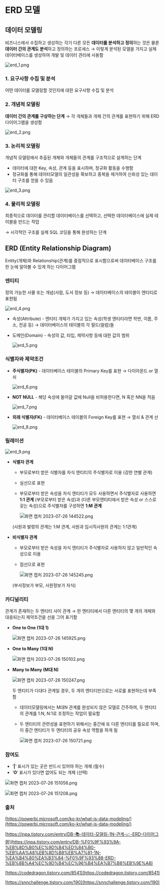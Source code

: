 # ERD 모델

## 데이터 모델링

비즈니스에서 수집하고 생성하는 각기 다른 모든 **데이터를 분석하고 정의**하는 것은 물론 **데이터 간의 관계도 분석**하고 정의하는 프로세스 
→ 이렇게 분석된 모델을 가지고 실제 데이터베이스를 생성하여 개발 및 데이터 관리에 사용함 

![erd_1.png](ERD%20%E1%84%86%E1%85%A9%E1%84%83%E1%85%A6%E1%86%AF%20b4eca73ed6ef482aa8d10aecf990ff69/erd_1.png)

### 1. 요구사항 수집 및 분석

어떤 데이터를 모델링할 것인지에 대한 요구사항 수집 및 분석 

### 2. 개념적 모델링

**데이터 간의 관계를 구상하는 단계** → 각 개체들과 개체 간의 관계를 표현하기 위해 ERD 다이어그램을 생성함 

![erd_2.png](ERD%20%E1%84%86%E1%85%A9%E1%84%83%E1%85%A6%E1%86%AF%20b4eca73ed6ef482aa8d10aecf990ff69/erd_2.png)

### 3. 논리적 모델링

개념적 모델링에서 추출된 개체와 개체들의 관계를 구조적으로 설계하는 단계 

- 데이터에 대한 Key, 속성, 관계 등을 표시하며, 정규화 활동을 수행함
- 정규화를 통해 데이터모델의 일관성을 확보하고 중복을 제거하여 신뢰성 있는 데이터 구조를 얻을 수 있음

![erd_3.png](ERD%20%E1%84%86%E1%85%A9%E1%84%83%E1%85%A6%E1%86%AF%20b4eca73ed6ef482aa8d10aecf990ff69/erd_3.png)

### 4. 물리적 모델링

최종적으로 데이터를 관리할 데이터베이스를 선택하고, 선택한 데이터베이스에 실제 테이블을 만드는 작업

→ 시각적인 구조를 실제 SQL 코딩을 통해 완성하는 단계 

## ERD (Entity Relationship Diagram)

Entity(개체)와 Relationship(관계)를 중점적으로 표시함으로써 데이터베이스 구조를 한 눈에 알아볼 수 있게 하는 다이어그램 

### 엔티티

정의 가능한 사물 또는 개념(사람, 도서 정보 등) → 데이터베이스의 테이블이 엔티티로 표현됨

![erd_4.png](ERD%20%E1%84%86%E1%85%A9%E1%84%83%E1%85%A6%E1%86%AF%20b4eca73ed6ef482aa8d10aecf990ff69/erd_4.png)

- 속성(Attribute) - 엔티티 개체가 가지고 있는 속성(학생 엔티티라면 학번, 이름, 주소, 전공 등) 
→ 데이터베이스의 테이블의 각 필드(컬럼)들
- 도메인(Domain) - 속성의 값, 타입, 제약사항 등에 대한 값의 범위
    
    ![erd_5.png](ERD%20%E1%84%86%E1%85%A9%E1%84%83%E1%85%A6%E1%86%AF%20b4eca73ed6ef482aa8d10aecf990ff69/erd_5.png)
    

### 식별자와 제약조건

- **주식별자(PK)** - 데이터베이스 테이블의 Primary Key를 표현 → 다이아몬드 or 열쇠
    
    ![erd_6.png](ERD%20%E1%84%86%E1%85%A9%E1%84%83%E1%85%A6%E1%86%AF%20b4eca73ed6ef482aa8d10aecf990ff69/erd_6.png)
    

- **NOT NULL** - 해당 속성에 들어갈 값에 Null을 비허용한다면, N 혹은 NN을 적음
    
    ![erd_7.png](ERD%20%E1%84%86%E1%85%A9%E1%84%83%E1%85%A6%E1%86%AF%20b4eca73ed6ef482aa8d10aecf990ff69/erd_7.png)
    

- **외래 식별자(FK)** - 데이터베이스 테이블의 Foreign Key를 표현 → 열쇠 & 관계 선
    
    ![erd_8.png](ERD%20%E1%84%86%E1%85%A9%E1%84%83%E1%85%A6%E1%86%AF%20b4eca73ed6ef482aa8d10aecf990ff69/erd_8.png)
    

### 릴레이션

![erd_9.png](ERD%20%E1%84%86%E1%85%A9%E1%84%83%E1%85%A6%E1%86%AF%20b4eca73ed6ef482aa8d10aecf990ff69/erd_9.png)

- **식별자 관계**
    - 부모로부터 받은 식별자를 자식 엔티티의 주식별자로 이용 (강한 연별 관계)
    - 실선으로 표현
    - 부모로부터 받은 속성을 자식 엔티티가 모두 사용하면서 주식별자로 사용하면 **1:1 관계**
    (부모로부터 받은 속성)과 (다른 부모엔티티에서 받은 속성 or 스스로 갖는 속성)으로 주식별자를 구성하면 **1:M 관계**
        
        ![화면 캡처 2023-07-26 144522.png](ERD%20%E1%84%86%E1%85%A9%E1%84%83%E1%85%A6%E1%86%AF%20b4eca73ed6ef482aa8d10aecf990ff69/%25ED%2599%2594%25EB%25A9%25B4_%25EC%25BA%25A1%25EC%25B2%2598_2023-07-26_144522.png)
        
    
    (사원과 발령의 관계는 1:M 관계, 사원과 임시직사원의 관계는 1:1관계)
    

- **비식별자 관계**
    - 부모로부터 받은 속성을 자식 엔티티가 주식별자로 사용하지 않고 일반적인 속성으로 이용
    - 점선으로 표현
        
        ![화면 캡처 2023-07-26 145245.png](ERD%20%E1%84%86%E1%85%A9%E1%84%83%E1%85%A6%E1%86%AF%20b4eca73ed6ef482aa8d10aecf990ff69/%25ED%2599%2594%25EB%25A9%25B4_%25EC%25BA%25A1%25EC%25B2%2598_2023-07-26_145245.png)
        
    
    (부서정보가 부모, 사원정보가 자식)
    

### 카디널리티

관계가 존재하는 두 엔티티 사이 관계 → 한 엔티티에서 다른 엔티티의 몇 개의 개체와 대응되는지 제약조건을 선을 그어 표기함

- **One to One (1대 1)**
    
    ![화면 캡처 2023-07-26 145925.png](ERD%20%E1%84%86%E1%85%A9%E1%84%83%E1%85%A6%E1%86%AF%20b4eca73ed6ef482aa8d10aecf990ff69/%25ED%2599%2594%25EB%25A9%25B4_%25EC%25BA%25A1%25EC%25B2%2598_2023-07-26_145925.png)
    

- **One to Many (1대 N)**
    
    ![화면 캡처 2023-07-26 150102.png](ERD%20%E1%84%86%E1%85%A9%E1%84%83%E1%85%A6%E1%86%AF%20b4eca73ed6ef482aa8d10aecf990ff69/%25ED%2599%2594%25EB%25A9%25B4_%25EC%25BA%25A1%25EC%25B2%2598_2023-07-26_150102.png)
    

- **Many to Many (M대 N)**
    
    ![화면 캡처 2023-07-26 150247.png](ERD%20%E1%84%86%E1%85%A9%E1%84%83%E1%85%A6%E1%86%AF%20b4eca73ed6ef482aa8d10aecf990ff69/%25ED%2599%2594%25EB%25A9%25B4_%25EC%25BA%25A1%25EC%25B2%2598_2023-07-26_150247.png)
    
    두 엔티티가 다대다 관계일 경우, 두 개의 엔티티만으로는 서로를 표현하는데 부족함 
    
    - 데이터모델링에서는 M대N 관계를 완성되지 않은 모델로 간주하여, 두 엔티티의 관계를 1:N, N:1로 조정하는 작업이 필요함
    - 두 엔티티의 관련성을 표현하기 위해서는 중간에 또 다른 엔티티를 필요로 하며, 이 중간 엔티티가 두 엔티티의 공유 속성 역할을 하게 됨
        
        ![화면 캡처 2023-07-26 150721.png](ERD%20%E1%84%86%E1%85%A9%E1%84%83%E1%85%A6%E1%86%AF%20b4eca73ed6ef482aa8d10aecf990ff69/%25ED%2599%2594%25EB%25A9%25B4_%25EC%25BA%25A1%25EC%25B2%2598_2023-07-26_150721.png)
        

### 참여도

- ‘**|**’ 표시가 있는 곳은 반드시 있어야 하는 개체 (필수)
- ‘**O**’ 표시가 있다면 없어도 되는 개체 (선택)

![화면 캡처 2023-07-26 151056.png](ERD%20%E1%84%86%E1%85%A9%E1%84%83%E1%85%A6%E1%86%AF%20b4eca73ed6ef482aa8d10aecf990ff69/%25ED%2599%2594%25EB%25A9%25B4_%25EC%25BA%25A1%25EC%25B2%2598_2023-07-26_151056.png)

![화면 캡처 2023-07-26 151208.png](ERD%20%E1%84%86%E1%85%A9%E1%84%83%E1%85%A6%E1%86%AF%20b4eca73ed6ef482aa8d10aecf990ff69/%25ED%2599%2594%25EB%25A9%25B4_%25EC%25BA%25A1%25EC%25B2%2598_2023-07-26_151208.png)

### 출처

[https://powerbi.microsoft.com/ko-kr/what-is-data-modeling/](https://powerbi.microsoft.com/ko-kr/what-is-data-modeling/)

[https://inpa.tistory.com/entry/DB-📚-데이터-모델링-1N-관계-📈-ERD-다이어그램](https://inpa.tistory.com/entry/DB-%F0%9F%93%9A-%EB%8D%B0%EC%9D%B4%ED%84%B0-%EB%AA%A8%EB%8D%B8%EB%A7%81-1N-%EA%B4%80%EA%B3%84-%F0%9F%93%88-ERD-%EB%8B%A4%EC%9D%B4%EC%96%B4%EA%B7%B8%EB%9E%A8)

[https://codedragon.tistory.com/8541](https://codedragon.tistory.com/8541)

[https://snnchallenge.tistory.com/190](https://snnchallenge.tistory.com/190)